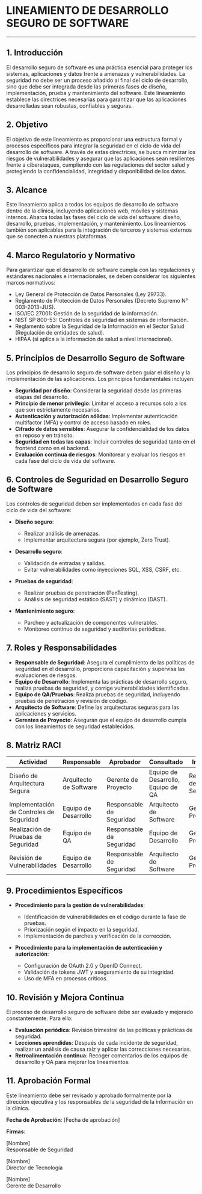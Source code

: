 # LINEAMIENTO DE DESARROLLO SEGURO DE SOFTWARE

---

## 1. Introducción
El desarrollo seguro de software es una práctica esencial para proteger los sistemas, aplicaciones y datos frente a amenazas y vulnerabilidades. La seguridad no debe ser un proceso añadido al final del ciclo de desarrollo, sino que debe ser integrada desde las primeras fases de diseño, implementación, prueba y mantenimiento del software. Este lineamiento establece las directrices necesarias para garantizar que las aplicaciones desarrolladas sean robustas, confiables y seguras.

## 2. Objetivo
El objetivo de este lineamiento es proporcionar una estructura formal y procesos específicos para integrar la seguridad en el ciclo de vida del desarrollo de software. A través de estas directrices, se busca minimizar los riesgos de vulnerabilidades y asegurar que las aplicaciones sean resilientes frente a ciberataques, cumpliendo con las regulaciones del sector salud y protegiendo la confidencialidad, integridad y disponibilidad de los datos.

## 3. Alcance
Este lineamiento aplica a todos los equipos de desarrollo de software dentro de la clínica, incluyendo aplicaciones web, móviles y sistemas internos. Abarca todas las fases del ciclo de vida del software: diseño, desarrollo, pruebas, implementación, y mantenimiento. Los lineamientos también son aplicables para la integración de terceros y sistemas externos que se conecten a nuestras plataformas.

## 4. Marco Regulatorio y Normativo
Para garantizar que el desarrollo de software cumpla con las regulaciones y estándares nacionales e internacionales, se deben considerar los siguientes marcos normativos:

- Ley General de Protección de Datos Personales (Ley 29733).
- Reglamento de Protección de Datos Personales (Decreto Supremo N° 003-2013-JUS).
- ISO/IEC 27001: Gestión de la seguridad de la información.
- NIST SP 800-53: Controles de seguridad en sistemas de información.
- Reglamento sobre la Seguridad de la Información en el Sector Salud (Regulación de entidades de salud).
- HIPAA (si aplica a la información de salud a nivel internacional).

## 5. Principios de Desarrollo Seguro de Software
Los principios de desarrollo seguro de software deben guiar el diseño y la implementación de las aplicaciones. Los principios fundamentales incluyen:

- **Seguridad por diseño**: Considerar la seguridad desde las primeras etapas del desarrollo.
- **Principio de menor privilegio**: Limitar el acceso a recursos solo a los que son estrictamente necesarios.
- **Autenticación y autorización sólidas**: Implementar autenticación multifactor (MFA) y control de acceso basado en roles.
- **Cifrado de datos sensibles**: Asegurar la confidencialidad de los datos en reposo y en tránsito.
- **Seguridad en todas las capas**: Incluir controles de seguridad tanto en el frontend como en el backend.
- **Evaluación continua de riesgos**: Monitorear y evaluar los riesgos en cada fase del ciclo de vida del software.

## 6. Controles de Seguridad en Desarrollo Seguro de Software
Los controles de seguridad deben ser implementados en cada fase del ciclo de vida del software:

- **Diseño seguro**:
  - Realizar análisis de amenazas.
  - Implementar arquitectura segura (por ejemplo, Zero Trust).
  
- **Desarrollo seguro**:
  - Validación de entradas y salidas.
  - Evitar vulnerabilidades como inyecciones SQL, XSS, CSRF, etc.
  
- **Pruebas de seguridad**:
  - Realizar pruebas de penetración (PenTesting).
  - Análisis de seguridad estático (SAST) y dinámico (DAST).
  
- **Mantenimiento seguro**:
  - Parcheo y actualización de componentes vulnerables.
  - Monitoreo continuo de seguridad y auditorías periódicas.

## 7. Roles y Responsabilidades
- **Responsable de Seguridad**: Asegura el cumplimiento de las políticas de seguridad en el desarrollo, proporciona capacitación y supervisa las evaluaciones de riesgos.
- **Equipo de Desarrollo**: Implementa las prácticas de desarrollo seguro, realiza pruebas de seguridad, y corrige vulnerabilidades identificadas.
- **Equipo de QA/Pruebas**: Realiza pruebas de seguridad, incluyendo pruebas de penetración y revisión de código.
- **Arquitecto de Software**: Define las arquitecturas seguras para las aplicaciones y servicios.
- **Gerentes de Proyecto**: Aseguran que el equipo de desarrollo cumpla con los lineamientos de seguridad establecidos.

## 8. Matriz RACI

| Actividad                          | Responsable           | Aprobador                | Consultado                      | Informado                 |
|-------------------------------------|-----------------------|--------------------------|----------------------------------|---------------------------|
| Diseño de Arquitectura Segura      | Arquitecto de Software| Gerente de Proyecto       | Equipo de Desarrollo, Equipo de QA | Responsable de Seguridad  |
| Implementación de Controles de Seguridad | Equipo de Desarrollo  | Responsable de Seguridad  | Arquitecto de Software          | Gerente de Proyecto       |
| Realización de Pruebas de Seguridad | Equipo de QA          | Responsable de Seguridad  | Equipo de Desarrollo            | Gerente de Proyecto       |
| Revisión de Vulnerabilidades        | Equipo de Desarrollo  | Responsable de Seguridad  | Arquitecto de Software          | Gerente de Proyecto       |

## 9. Procedimientos Específicos

- **Procedimiento para la gestión de vulnerabilidades**:
  - Identificación de vulnerabilidades en el código durante la fase de pruebas.
  - Priorización según el impacto en la seguridad.
  - Implementación de parches y verificación de la corrección.

- **Procedimiento para la implementación de autenticación y autorización**:
  - Configuración de OAuth 2.0 y OpenID Connect.
  - Validación de tokens JWT y aseguramiento de su integridad.
  - Uso de MFA en procesos críticos.

## 10. Revisión y Mejora Continua
El proceso de desarrollo seguro de software debe ser evaluado y mejorado constantemente. Para ello:

- **Evaluación periódica**: Revisión trimestral de las políticas y prácticas de seguridad.
- **Lecciones aprendidas**: Después de cada incidente de seguridad, realizar un análisis de causa raíz y aplicar las correcciones necesarias.
- **Retroalimentación continua**: Recoger comentarios de los equipos de desarrollo y QA para mejorar los lineamientos.

## 11. Aprobación Formal
Este lineamiento debe ser revisado y aprobado formalmente por la dirección ejecutiva y los responsables de la seguridad de la información en la clínica.

**Fecha de Aprobación**: [Fecha de aprobación]

**Firmas**:

[Nombre]  
Responsable de Seguridad

[Nombre]  
Director de Tecnología

[Nombre]  
Gerente de Desarrollo
